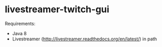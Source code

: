 livestreamer-twitch-gui
=======================

Requirements:
- Java 8
- Livestreamer (http://livestreamer.readthedocs.org/en/latest/) in path
